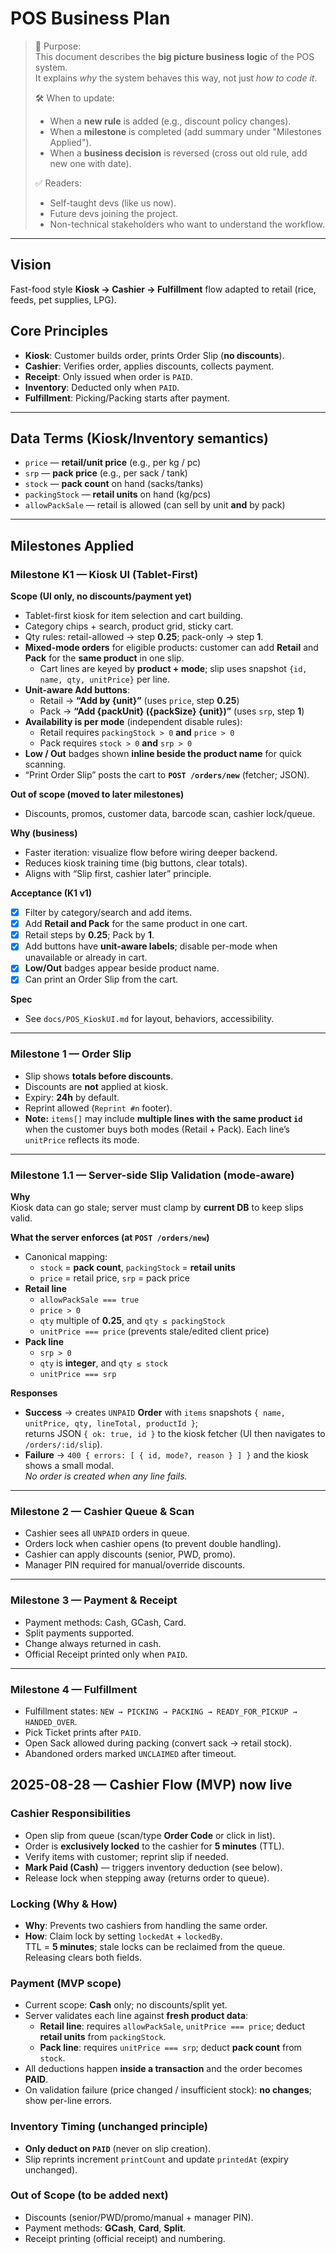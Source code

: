 # POS Business Plan

> 📌 Purpose:  
> This document describes the **big picture business logic** of the POS system.  
> It explains _why_ the system behaves this way, not just _how to code it_.
>
> 🛠 When to update:
>
> - When a **new rule** is added (e.g., discount policy changes).
> - When a **milestone** is completed (add summary under "Milestones Applied").
> - When a **business decision** is reversed (cross out old rule, add new one with date).
>
> ✅ Readers:
>
> - Self-taught devs (like us now).
> - Future devs joining the project.
> - Non-technical stakeholders who want to understand the workflow.

---

## Vision

Fast-food style **Kiosk → Cashier → Fulfillment** flow adapted to retail (rice, feeds, pet supplies, LPG).

## Core Principles

- **Kiosk**: Customer builds order, prints Order Slip (**no discounts**).
- **Cashier**: Verifies order, applies discounts, collects payment.
- **Receipt**: Only issued when order is `PAID`.
- **Inventory**: Deducted only when `PAID`.
- **Fulfillment**: Picking/Packing starts after payment.

---

## Data Terms (Kiosk/Inventory semantics)

- `price` — **retail/unit price** (e.g., per kg / pc)
- `srp` — **pack price** (e.g., per sack / tank)
- `stock` — **pack count** on hand (sacks/tanks)
- `packingStock` — **retail units** on hand (kg/pcs)
- `allowPackSale` — retail is allowed (can sell by unit **and** by pack)

---

## Milestones Applied

### Milestone K1 — Kiosk UI (Tablet-First)

**Scope (UI only, no discounts/payment yet)**

- Tablet-first kiosk for item selection and cart building.
- Category chips + search, product grid, sticky cart.
- Qty rules: retail-allowed → step **0.25**; pack-only → step **1**.
- **Mixed-mode orders** for eligible products: customer can add **Retail** and **Pack** for the **same product** in one slip.
  - Cart lines are keyed by **product + mode**; slip uses snapshot `{id, name, qty, unitPrice}` per line.
- **Unit-aware Add buttons**:
  - Retail → **“Add by {unit}”** (uses `price`, step **0.25**)
  - Pack → **“Add {packUnit} ({packSize} {unit})”** (uses `srp`, step **1**)
- **Availability is per mode** (independent disable rules):
  - Retail requires `packingStock > 0` **and** `price > 0`
  - Pack requires `stock > 0` **and** `srp > 0`
- **Low / Out** badges shown **inline beside the product name** for quick scanning.
- “Print Order Slip” posts the cart to **`POST /orders/new`** (fetcher; JSON).

**Out of scope (moved to later milestones)**

- Discounts, promos, customer data, barcode scan, cashier lock/queue.

**Why (business)**

- Faster iteration: visualize flow before wiring deeper backend.
- Reduces kiosk training time (big buttons, clear totals).
- Aligns with “Slip first, cashier later” principle.

**Acceptance (K1 v1)**

- [x] Filter by category/search and add items.
- [x] Add **Retail and Pack** for the same product in one cart.
- [x] Retail steps by **0.25**; Pack by **1**.
- [x] Add buttons have **unit-aware labels**; disable per-mode when unavailable or already in cart.
- [x] **Low/Out** badges appear beside product name.
- [x] Can print an Order Slip from the cart.

**Spec**

- See `docs/POS_KioskUI.md` for layout, behaviors, accessibility.

---

### Milestone 1 — Order Slip

- Slip shows **totals before discounts**.
- Discounts are **not** applied at kiosk.
- Expiry: **24h** by default.
- Reprint allowed (`Reprint #n` footer).
- **Note:** `items[]` may include **multiple lines with the same product `id`** when the customer buys both modes (Retail + Pack). Each line’s `unitPrice` reflects its mode.

---

### Milestone 1.1 — Server-side Slip Validation (mode-aware)

**Why**  
Kiosk data can go stale; server must clamp by **current DB** to keep slips valid.

**What the server enforces (at `POST /orders/new`)**

- Canonical mapping:
  - `stock` = **pack count**, `packingStock` = **retail units**
  - `price` = retail price, `srp` = pack price
- **Retail line**
  - `allowPackSale === true`
  - `price > 0`
  - `qty` multiple of **0.25**, and `qty ≤ packingStock`
  - `unitPrice === price` (prevents stale/edited client price)
- **Pack line**
  - `srp > 0`
  - `qty` is **integer**, and `qty ≤ stock`
  - `unitPrice === srp`

**Responses**

- **Success** → creates `UNPAID` **Order** with `items` snapshots `{ name, unitPrice, qty, lineTotal, productId }`;  
  returns JSON `{ ok: true, id }` to the kiosk fetcher (UI then navigates to `/orders/:id/slip`).
- **Failure** → `400 { errors: [ { id, mode?, reason } ] }` and the kiosk shows a small modal.  
  _No order is created when any line fails._

---

### Milestone 2 — Cashier Queue & Scan

- Cashier sees all `UNPAID` orders in queue.
- Orders lock when cashier opens (to prevent double handling).
- Cashier can apply discounts (senior, PWD, promo).
- Manager PIN required for manual/override discounts.

---

### Milestone 3 — Payment & Receipt

- Payment methods: Cash, GCash, Card.
- Split payments supported.
- Change always returned in cash.
- Official Receipt printed only when `PAID`.

---

### Milestone 4 — Fulfillment

- Fulfillment states: `NEW → PICKING → PACKING → READY_FOR_PICKUP → HANDED_OVER`.
- Pick Ticket prints after `PAID`.
- Open Sack allowed during packing (convert sack → retail stock).
- Abandoned orders marked `UNCLAIMED` after timeout.

## 2025-08-28 — Cashier Flow (MVP) now live

### Cashier Responsibilities

- Open slip from queue (scan/type **Order Code** or click in list).
- Order is **exclusively locked** to the cashier for **5 minutes** (TTL).
- Verify items with customer; reprint slip if needed.
- **Mark Paid (Cash)** — triggers inventory deduction (see below).
- Release lock when stepping away (returns order to queue).

### Locking (Why & How)

- **Why**: Prevents two cashiers from handling the same order.
- **How**: Claim lock by setting `lockedAt` + `lockedBy`.  
  TTL = **5 minutes**; stale locks can be reclaimed from the queue.  
  Releasing clears both fields.

### Payment (MVP scope)

- Current scope: **Cash** only; no discounts/split yet.
- Server validates each line against **fresh product data**:
  - **Retail line**: requires `allowPackSale`, `unitPrice === price`; deduct **retail units** from `packingStock`.
  - **Pack line**: requires `unitPrice === srp`; deduct **pack count** from `stock`.
- All deductions happen **inside a transaction** and the order becomes **PAID**.
- On validation failure (price changed / insufficient stock): **no changes**; show per-line errors.

### Inventory Timing (unchanged principle)

- **Only deduct on `PAID`** (never on slip creation).
- Slip reprints increment `printCount` and update `printedAt` (expiry unchanged).

### Out of Scope (to be added next)

- Discounts (senior/PWD/promo/manual + manager PIN).
- Payment methods: **GCash**, **Card**, **Split**.
- Receipt printing (official receipt) and numbering.
